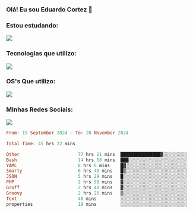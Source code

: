 ### Olá! Eu sou Eduardo Cortez 🤙


### Estou estudando: 

<p align="left">
  <a href="https://skillicons.dev">
    <img src="https://skillicons.dev/icons?i=kubernetes,terraform,redhat" />
  </a>
</p>

### Tecnologias que utilizo: 

<p align="left">
  <a href="https://skillicons.dev">
    <img src="https://skillicons.dev/icons?i=docker,mysql,postgres,git,aws,bash,jenkins,figma,grafana,nginx,notion,prometheus" />
  </a>
</p>

### OS's Que utilizo:

<p align="left">
  <a href="https://skillicons.dev">
    <img src="https://skillicons.dev/icons?i=linux,debian,ubuntu,apple,windows" />
  </a>
</p>

### MInhas Redes Sociais:

<p align="left">
  <a href="https://skillicons.dev">
    <img src="https://skillicons.dev/icons?i=linkedin,github" />
  </a>
</p>

<!--START_SECTION:waka-->

```haskell
From: 19 September 2024 - To: 20 November 2024

Total Time: 45 hrs 22 mins

Other                      77 hrs 21 mins  ███████████████▓░░░░░░░░░   63.04 %
Bash                       14 hrs 58 mins  ███░░░░░░░░░░░░░░░░░░░░░░   12.21 %
YAML                       8 hrs 6 mins    █▓░░░░░░░░░░░░░░░░░░░░░░░   06.61 %
Smarty                     6 hrs 40 mins   █▒░░░░░░░░░░░░░░░░░░░░░░░   05.44 %
JSON                       5 hrs 29 mins   █░░░░░░░░░░░░░░░░░░░░░░░░   04.47 %
PHP                        2 hrs 58 mins   ▓░░░░░░░░░░░░░░░░░░░░░░░░   02.42 %
Groff                      2 hrs 40 mins   ▓░░░░░░░░░░░░░░░░░░░░░░░░   02.18 %
Groovy                     2 hrs 25 mins   ▒░░░░░░░░░░░░░░░░░░░░░░░░   01.97 %
Text                       46 mins         ░░░░░░░░░░░░░░░░░░░░░░░░░   00.64 %
properties                 19 mins         ░░░░░░░░░░░░░░░░░░░░░░░░░   00.27 %
```

<!--END_SECTION:waka-->
